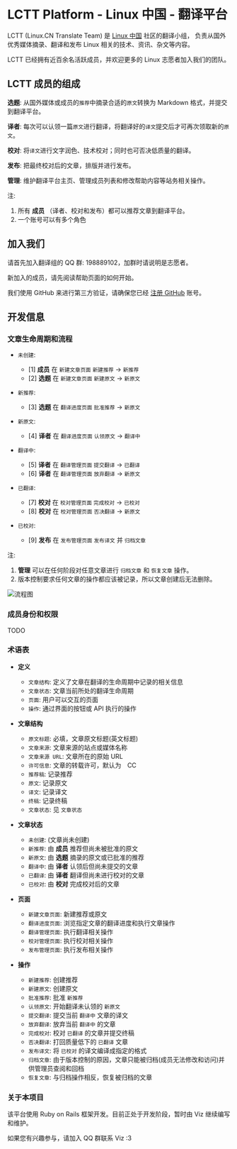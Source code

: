 # LCTT Platform - Linux 中国 - 翻译平台

LCTT (Linux.CN Translate Team) 是 [Linux 中国](http://linux.cn/) 社区的翻译小组，
负责从国外优秀媒体摘录、翻译和发布 Linux 相关的技术、资讯、杂文等内容。

LCTT 已经拥有近百余名活跃成员，并欢迎更多的 Linux 志愿者加入我们的团队。


## LCTT 成员的组成

**选题**: 从国外媒体或成员的`推荐`中摘录合适的`原文`转换为 Markdown 格式，并提交到翻译平台。

**译者**: 每次可以认领一篇`原文`进行翻译，将翻译好的`译文`提交后才可再次领取新的`原文`。

**校对**: 将`译文`进行文字润色、技术校对；同时也可否决低质量的翻译。

**发布**: 把最终校对后的文章，排版并进行发布。

**管理**: 维护翻译平台主页、管理成员列表和修改帮助内容等站务相关操作。

注:

1. 所有 **成员** （译者、校对和发布）都可以推荐文章到翻译平台。
2. 一个账号可以有多个角色


## 加入我们

请首先加入翻译组的 QQ 群: 198889102，加群时请说明是志愿者。

新加入的成员，请先阅读帮助页面的如何开始。

我们使用 GitHub 来进行第三方验证，请确保您已经 [注册 GitHub](https://github.com/join) 账号。


## 开发信息
### 文章生命周期和流程

* `未创建`:
  - [1] **成员** 在 `新建文章页面` `新建推荐` -> `新推荐`
  - [2] **选题** 在 `新建文章页面` `新建原文` -> `新原文`

* `新推荐`:
  - [3] **选题** 在 `翻译进度页面` `批准推荐` -> `新原文`

* `新原文`:
  - [4] **译者** 在 `翻译进度页面` `认领原文` -> `翻译中`

* `翻译中`:
  - [5] **译者** 在 `翻译管理页面` `提交翻译` -> `已翻译`
  - [6] **译者** 在 `翻译管理页面` `放弃翻译` -> `新原文`

* `已翻译`:
  - [7] **校对** 在 `校对管理页面` `完成校对` -> `已校对`
  - [8] **校对** 在 `校对管理页面` `否决翻译` -> `新原文`

* `已校对`:
  - [9] **发布** 在 `发布管理页面` `发布译文` 并 `归档文章`

注:

1. **管理** 可以在任何阶段对任意文章进行 `归档文章` 和 `恢复文章` 操作。
2. 版本控制要求任何文章的操作都应该被记录，所以文章创建后无法删除。

![流程图](https://rawgit.com/vizv/LCTT-Platform/develop/doc/LCTT_FlowChart.svg)


### 成员身份和权限

TODO


### 术语表

* **定义**
  - `文章结构`: 定义了文章在翻译的生命周期中记录的相关信息
  - `文章状态`: 文章当前所处的翻译生命周期
  - `页面`: 用户可以交互的页面
  - `操作`: 通过界面的按钮或 API 执行的操作

* **文章结构**
  - `原文标题`: 必填，文章原文标题(英文标题)
  - `文章来源`: 文章来源的站点或媒体名称
  - `文章来源 URL`: 文章所在的原始 URL
  - `许可信息`: 文章的转载许可，默认为　CC
  - `推荐稿`: 记录推荐
  - `原文`: 记录原文
  - `译文`: 记录译文
  - `终稿`: 记录终稿
  - `文章状态`: 见 `文章状态`

* **文章状态**
  - `未创建`: (文章尚未创建)
  - `新推荐`: 由 **成员** 推荐但尚未被批准的原文
  - `新原文`: 由 **选题** 摘录的原文或已批准的推荐
  - `翻译中`: 由 **译者** 认领后但尚未提交的文章
  - `已翻译`: 由 **译者** 翻译但尚未进行校对的文章
  - `已校对`: 由 **校对** 完成校对后的文章

* **页面**
  - `新建文章页面`: 新建推荐或原文
  - `翻译进度页面`: 浏览指定文章的翻译进度和执行文章操作
  - `翻译管理页面`: 执行翻译相关操作
  - `校对管理页面`: 执行校对相关操作
  - `发布管理页面`: 执行发布相关操作

* **操作**
  - `新建推荐`: 创建推荐
  - `新建原文`: 创建原文
  - `批准推荐`: 批准 `新推荐`
  - `认领原文`: 开始翻译未认领的 `新原文`
  - `提交翻译`: 提交当前 `翻译中` 文章的译文
  - `放弃翻译`: 放弃当前 `翻译中` 的文章
  - `完成校对`: 校对 `已翻译` 的文章并提交终稿
  - `否决翻译`: 打回质量低下的 `已翻译` 文章
  - `发布译文`: 将 `已校对` 的译文编译成指定的格式
  - `归档文章`: 由于版本控制的原因，文章只能被归档(成员无法修改和访问)并供管理员查阅和回档
  - `恢复文章`: 与归档操作相反，恢复被归档的文章

### 关于本项目

该平台使用 Ruby on Rails 框架开发。目前正处于开发阶段，暂时由 Viz 继续编写和维护。

如果您有兴趣参与，请加入 QQ 群联系 Viz :3
